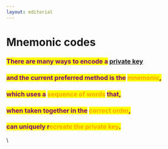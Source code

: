 ```yaml
---
layout: editorial
---
```


# Mnemonic codes

###

### <mark style="color:purple;">There are many ways to encode a</mark> [private key](../ethereum-private-key.md) <mark style="color:purple;"></mark>&#x20;

### <mark style="color:purple;">and the current preferred method is the</mark> <mark style="color:orange;">mnemonic</mark><mark style="color:purple;">,</mark>&#x20;

### <mark style="color:purple;">which uses a</mark> <mark style="color:orange;">sequence of words</mark> <mark style="color:purple;">that,</mark>&#x20;

### <mark style="color:purple;">when taken together in the</mark> <mark style="color:orange;">correct order</mark><mark style="color:purple;">,</mark>&#x20;

### <mark style="color:purple;">can uniquely r</mark><mark style="color:orange;">ecreate the private key</mark><mark style="color:purple;">.</mark>



\
